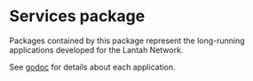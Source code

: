 # Services package

Packages contained by this package represent the long-running applications developed for the Lantah Network.

See [godoc](https://godoc.org/github.com/stellar/go/services) for details about each application.